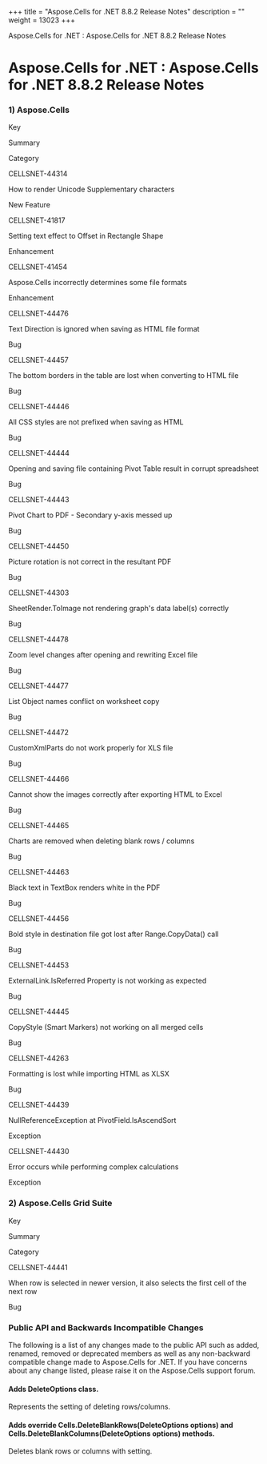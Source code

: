 +++
title = "Aspose.Cells for .NET 8.8.2 Release Notes" 
description = "" 
weight = 13023 
+++

Aspose.Cells for .NET : Aspose.Cells for .NET 8.8.2 Release Notes  

# Aspose.Cells for .NET : Aspose.Cells for .NET 8.8.2 Release Notes


### 1) Aspose.Cells

Key  

Summary  

Category  

CELLSNET-44314  

How to render Unicode Supplementary characters  

New Feature   

CELLSNET-41817  

Setting text effect to Offset in Rectangle Shape  

Enhancement  

CELLSNET-41454  

Aspose.Cells incorrectly determines some file formats  

Enhancement   

CELLSNET-44476  

Text Direction is ignored when saving as HTML file format  

Bug   

CELLSNET-44457  

The bottom borders in the table are lost when converting to HTML file  

Bug   

CELLSNET-44446  

All CSS styles are not prefixed when saving as HTML  

Bug   

CELLSNET-44444  

Opening and saving file containing Pivot Table result in corrupt spreadsheet  

Bug   

CELLSNET-44443  

Pivot Chart to PDF - Secondary y-axis messed up  

Bug   

CELLSNET-44450  

Picture rotation is not correct in the resultant PDF  

Bug   

CELLSNET-44303  

SheetRender.ToImage not rendering graph's data label(s) correctly  

Bug   

CELLSNET-44478  

Zoom level changes after opening and rewriting Excel file  

Bug   

CELLSNET-44477  

List Object names conflict on worksheet copy  

Bug   

CELLSNET-44472  

CustomXmlParts do not work properly for XLS file  

Bug   

CELLSNET-44466  

Cannot show the images correctly after exporting HTML to Excel   

Bug   

CELLSNET-44465  

Charts are removed when deleting blank rows / columns  

Bug   

CELLSNET-44463  

Black text in TextBox renders white in the PDF  

Bug   

CELLSNET-44456  

Bold style in destination file got lost after Range.CopyData() call  

Bug   

CELLSNET-44453  

ExternalLink.IsReferred Property is not working as expected  

Bug   

CELLSNET-44445  

CopyStyle (Smart Markers) not working on all merged cells  

Bug   

CELLSNET-44263  

Formatting is lost while importing HTML as XLSX  

Bug   

CELLSNET-44439  

NullReferenceException at PivotField.IsAscendSort  

Exception   

CELLSNET-44430  

Error occurs while performing complex calculations  

Exception   

### 2) Aspose.Cells Grid Suite

Key  

Summary  

Category  

CELLSNET-44441  

When row is selected in newer version, it also selects the first cell of the next row  

Bug   

### Public API and Backwards Incompatible Changes

The following is a list of any changes made to the public API such as added, renamed, removed or deprecated members as well as any non-backward compatible change made to Aspose.Cells for .NET. If you have concerns about any change listed, please raise it on the Aspose.Cells support forum.

#### Adds DeleteOptions class.

Represents the setting of deleting rows/columns.

#### Adds override Cells.DeleteBlankRows(DeleteOptions options) and Cells.DeleteBlankColumns(DeleteOptions options) methods.

Deletes blank rows or columns with setting.

